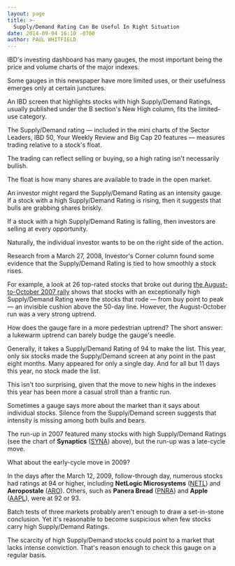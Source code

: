 ```yaml
---
layout: page
title: >-
  Supply/Demand Rating Can Be Useful In Right Situation
date: 2014-09-04 16:10 -0700
author: PAUL WHITFIELD
---
```





IBD's investing dashboard has many gauges, the most important being the price and volume charts of the major indexes.


Some gauges in this newspaper have more limited uses, or their usefulness emerges only at certain junctures.


An IBD screen that highlights stocks with high Supply/Demand Ratings, usually published under the B section's New High column, fits the limited-use category.


The Supply/Demand rating — included in the mini charts of the Sector Leaders, IBD 50, Your Weekly Review and Big Cap 20 features — measures trading relative to a stock's float.


The trading can reflect selling or buying, so a high rating isn't necessarily bullish.


The float is how many shares are available to trade in the open market.


An investor might regard the Supply/Demand Rating as an intensity gauge. If a stock with a high Supply/Demand Rating is rising, then it suggests that bulls are grabbing shares briskly.


If a stock with a high Supply/Demand Rating is falling, then investors are selling at every opportunity.


Naturally, the individual investor wants to be on the right side of the action.


Research from a March 27, 2008, Investor's Corner column found some evidence that the Supply/Demand Rating is tied to how smoothly a stock rises.


For example, a look at 26 top-rated stocks that broke out during [the August-to-October 2007 rally](http://education.investors.com/investors-corner/444465-investors-corner-supplydemand-rating-gauges-trading.htm) shows that stocks with an exceptionally high Supply/Demand Rating were the stocks that rode — from buy point to peak — an invisible cushion above the 50-day line. However, the August-October run was a very strong uptrend.


How does the gauge fare in a more pedestrian uptrend? The short answer: a lukewarm uptrend can barely budge the gauge's needle.


Generally, it takes a Supply/Demand Rating of 94 to make the list. This year, only six stocks made the Supply/Demand screen at any point in the past eight months. Many appeared for only a single day. And for all but 11 days this year, no stock made the list.


This isn't too surprising, given that the move to new highs in the indexes this year has been more a casual stroll than a frantic run.


Sometimes a gauge says more about the market than it says about individual stocks. Silence from the Supply/Demand screen suggests that intensity is missing among both bulls and bears.


The run-up in 2007 featured many stocks with high Supply/Demand Ratings (see the chart of **Synaptics** ([SYNA](https://research.investors.com/quote.aspx?symbol=SYNA)) above), but the run-up was a late-cycle move.


What about the early-cycle move in 2009?


In the days after the March 12, 2009, follow-through day, numerous stocks had ratings at 94 or higher, including **NetLogic Microsystems** ([NETL](https://research.investors.com/quote.aspx?symbol=NETL)) and **Aeropostale** ([ARO](https://research.investors.com/quote.aspx?symbol=ARO)). Others, such as **Panera Bread** ([PNRA](https://research.investors.com/quote.aspx?symbol=PNRA)) and **Apple** ([AAPL](https://research.investors.com/quote.aspx?symbol=AAPL)), were at 92 or 93.


Batch tests of three markets probably aren't enough to draw a set-in-stone conclusion. Yet it's reasonable to become suspicious when few stocks carry high Supply/Demand Ratings.


The scarcity of high Supply/Demand stocks could point to a market that lacks intense conviction. That's reason enough to check this gauge on a regular basis.




